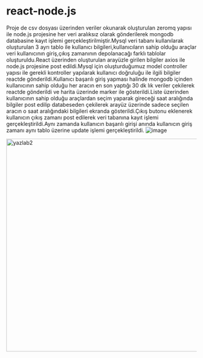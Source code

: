 # react-node.js

Proje de csv dosyası üzerinden veriler okunarak oluşturulan zeromq yapısı ile node.js projesine her veri aralıksız olarak gönderilerek mongodb databasine kayıt işlemi gerçekleştirilmiştir.Mysql veri tabanı kullanılarak oluşturulan 3 ayrı tablo ile kullanıcı bilgileri,kullanıcıların sahip olduğu araçlar veri kullanıcının giriş,çıkış zamanının depolanacağı farklı tablolar oluşturuldu.React üzerinden oluşturulan arayüzle girilen bilgiler axios ile node.js projesine post edildi.Mysql için oluşturduğumuz model controller yapısı ile gerekli kontroller yapılarak kullanıcı doğruluğu ile ilgili bilgiler reactde gönderildi.Kullanıcı başarılı giriş yapması halinde mongodb içinden kullanıcının sahip olduğu her aracın en son yaptığı 30 dk lık veriler çekilerek reactde gönderildi ve harita üzerinde marker ile gösterildi.Liste üzerinden kullanıcının sahip olduğu araçlardan seçim yaparak gireceği saat aralığında bilgiler post edilip databeseden çekilerek arayüz üzerinde sadece seçilen aracın o saat aralığındaki bilgileri ekranda gösterildi.Çıkış butonu eklenerek kullanıcın çıkış zamanı post edilerek veri tabanına kayıt işlemi gerçekleştirildi.Aynı zamanda kullanıcın başarılı girişi anında kullanıcın giriş zamanı aynı tablo üzerine update işlemi gerçekleştirildi.
![image](https://user-images.githubusercontent.com/65635963/167132379-3e5cd992-60ef-4eba-871d-86b0fec0160c.png)


<img width="565" alt="yazlab2" src="https://user-images.githubusercontent.com/65635963/167132708-fa600648-41fc-484a-ba2d-041409918707.PNG">
